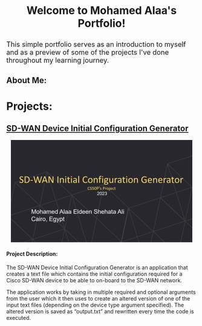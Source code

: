 # <p style="text-align: center;">Welcome to Mohamed Alaa's Portfolio!</p>
<font size="4"> This simple portfolio serves as an introduction to myself and as a preview of some of the projects I've done throughout my learning journey. </font>

## About Me:

# Projects:

## [SD-WAN Device Initial Configuration Generator](https://xmoalaa7.github.io/SD-WAN-Initial-Configuration-Generator/)
<p align="center">
  <img src="images/05-04-52-PowerPoint Slide Show  -  Presentation1.png" width="480" height="270">
</p>

#### Project Description:
The SD-WAN Device Initial Configuration Generator is an application that creates a text file which contains the initial configuration required for a Cisco SD-WAN device to be able to on-board to the SD-WAN network.

The application works by taking in multiple required and optional arguments from the user which it then uses to create an altered version of one of the input text files (depending on the device type argument specified). The altered version is saved as “output.txt” and rewritten every time the code is executed.
